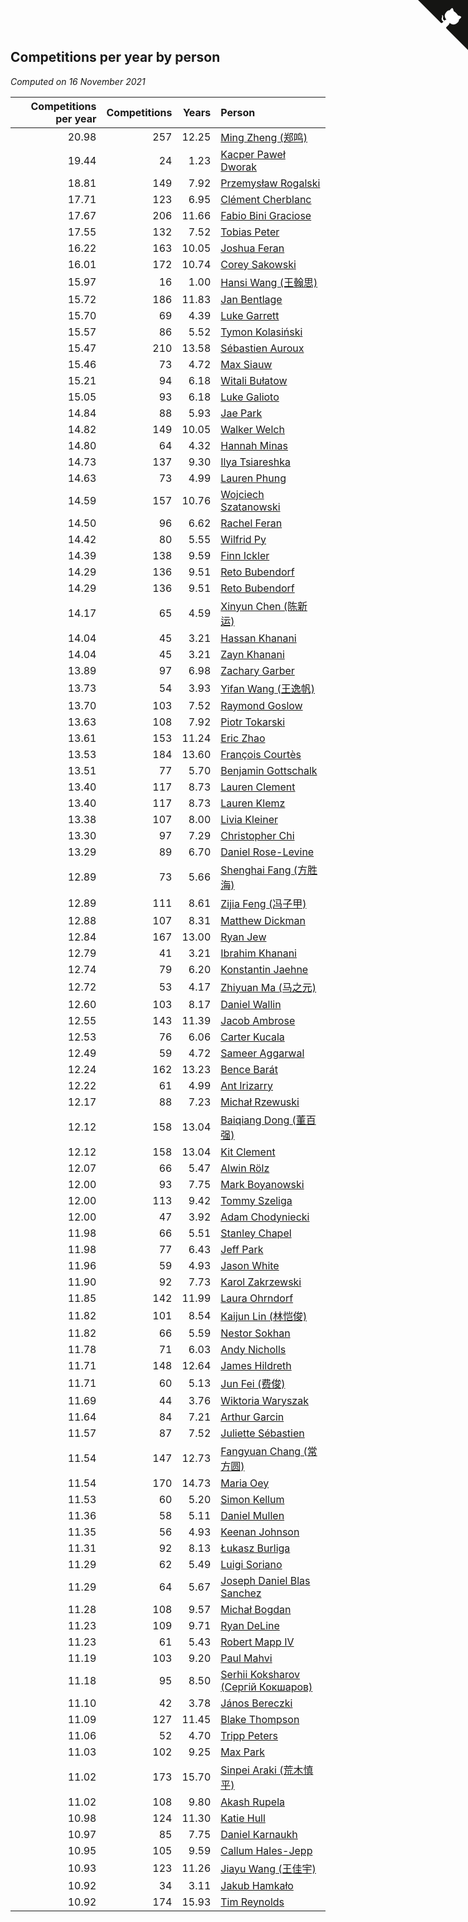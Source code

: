 ## Competitions per year by person

*Computed on 16 November 2021*

| Competitions per year | Competitions | Years | Person |
| ---: | ---: | ---: | :--- |
| 20.98 | 257 | 12.25 | [Ming Zheng (郑鸣)](https://www.worldcubeassociation.org/persons/2009ZHEN11) |
| 19.44 | 24 | 1.23 | [Kacper Paweł Dworak](https://www.worldcubeassociation.org/persons/2020DWOR01) |
| 18.81 | 149 | 7.92 | [Przemysław Rogalski](https://www.worldcubeassociation.org/persons/2013ROGA02) |
| 17.71 | 123 | 6.95 | [Clément Cherblanc](https://www.worldcubeassociation.org/persons/2014CHER05) |
| 17.67 | 206 | 11.66 | [Fabio Bini Graciose](https://www.worldcubeassociation.org/persons/2010GRAC02) |
| 17.55 | 132 | 7.52 | [Tobias Peter](https://www.worldcubeassociation.org/persons/2014PETE03) |
| 16.22 | 163 | 10.05 | [Joshua Feran](https://www.worldcubeassociation.org/persons/2011FERA01) |
| 16.01 | 172 | 10.74 | [Corey Sakowski](https://www.worldcubeassociation.org/persons/2011SAKO01) |
| 15.97 | 16 | 1.00 | [Hansi Wang (王翰思)](https://www.worldcubeassociation.org/persons/2020WANG19) |
| 15.72 | 186 | 11.83 | [Jan Bentlage](https://www.worldcubeassociation.org/persons/2010BENT01) |
| 15.70 | 69 | 4.39 | [Luke Garrett](https://www.worldcubeassociation.org/persons/2017GARR05) |
| 15.57 | 86 | 5.52 | [Tymon Kolasiński](https://www.worldcubeassociation.org/persons/2016KOLA02) |
| 15.47 | 210 | 13.58 | [Sébastien Auroux](https://www.worldcubeassociation.org/persons/2008AURO01) |
| 15.46 | 73 | 4.72 | [Max Siauw](https://www.worldcubeassociation.org/persons/2017SIAU02) |
| 15.21 | 94 | 6.18 | [Witali Bułatow](https://www.worldcubeassociation.org/persons/2015BUAT01) |
| 15.05 | 93 | 6.18 | [Luke Galioto](https://www.worldcubeassociation.org/persons/2015GALI02) |
| 14.84 | 88 | 5.93 | [Jae Park](https://www.worldcubeassociation.org/persons/2015PARK24) |
| 14.82 | 149 | 10.05 | [Walker Welch](https://www.worldcubeassociation.org/persons/2011WELC01) |
| 14.80 | 64 | 4.32 | [Hannah Minas](https://www.worldcubeassociation.org/persons/2017MINA04) |
| 14.73 | 137 | 9.30 | [Ilya Tsiareshka](https://www.worldcubeassociation.org/persons/2012TERE01) |
| 14.63 | 73 | 4.99 | [Lauren Phung](https://www.worldcubeassociation.org/persons/2016PHUN02) |
| 14.59 | 157 | 10.76 | [Wojciech Szatanowski](https://www.worldcubeassociation.org/persons/2011SZAT01) |
| 14.50 | 96 | 6.62 | [Rachel Feran](https://www.worldcubeassociation.org/persons/2015FERA01) |
| 14.42 | 80 | 5.55 | [Wilfrid Py](https://www.worldcubeassociation.org/persons/2016PYWI01) |
| 14.39 | 138 | 9.59 | [Finn Ickler](https://www.worldcubeassociation.org/persons/2012ICKL01) |
| 14.29 | 136 | 9.51 | [Reto Bubendorf](https://www.worldcubeassociation.org/persons/2012BUBE01) |
| 14.29 | 136 | 9.51 | [Reto Bubendorf](https://www.worldcubeassociation.org/persons/2012BUBE01) |
| 14.17 | 65 | 4.59 | [Xinyun Chen (陈新运)](https://www.worldcubeassociation.org/persons/2017CHEN36) |
| 14.04 | 45 | 3.21 | [Hassan Khanani](https://www.worldcubeassociation.org/persons/2018KHAN26) |
| 14.04 | 45 | 3.21 | [Zayn Khanani](https://www.worldcubeassociation.org/persons/2018KHAN28) |
| 13.89 | 97 | 6.98 | [Zachary Garber](https://www.worldcubeassociation.org/persons/2014GARB01) |
| 13.73 | 54 | 3.93 | [Yifan Wang (王逸帆)](https://www.worldcubeassociation.org/persons/2017WANY29) |
| 13.70 | 103 | 7.52 | [Raymond Goslow](https://www.worldcubeassociation.org/persons/2014GOSL01) |
| 13.63 | 108 | 7.92 | [Piotr Tokarski](https://www.worldcubeassociation.org/persons/2013TOKA01) |
| 13.61 | 153 | 11.24 | [Eric Zhao](https://www.worldcubeassociation.org/persons/2010ZHAO19) |
| 13.53 | 184 | 13.60 | [François Courtès](https://www.worldcubeassociation.org/persons/2008COUR01) |
| 13.51 | 77 | 5.70 | [Benjamin Gottschalk](https://www.worldcubeassociation.org/persons/2016GOTT01) |
| 13.40 | 117 | 8.73 | [Lauren Clement](https://www.worldcubeassociation.org/persons/2013KLEM01) |
| 13.40 | 117 | 8.73 | [Lauren Klemz](https://www.worldcubeassociation.org/persons/2013KLEM01) |
| 13.38 | 107 | 8.00 | [Livia Kleiner](https://www.worldcubeassociation.org/persons/2013KLEI03) |
| 13.30 | 97 | 7.29 | [Christopher Chi](https://www.worldcubeassociation.org/persons/2014CHIC01) |
| 13.29 | 89 | 6.70 | [Daniel Rose-Levine](https://www.worldcubeassociation.org/persons/2015ROSE01) |
| 12.89 | 73 | 5.66 | [Shenghai Fang (方胜海)](https://www.worldcubeassociation.org/persons/2016FANG01) |
| 12.89 | 111 | 8.61 | [Zijia Feng (冯子甲)](https://www.worldcubeassociation.org/persons/2013FENG02) |
| 12.88 | 107 | 8.31 | [Matthew Dickman](https://www.worldcubeassociation.org/persons/2013DICK01) |
| 12.84 | 167 | 13.00 | [Ryan Jew](https://www.worldcubeassociation.org/persons/2008JEWR01) |
| 12.79 | 41 | 3.21 | [Ibrahim Khanani](https://www.worldcubeassociation.org/persons/2018KHAN27) |
| 12.74 | 79 | 6.20 | [Konstantin Jaehne](https://www.worldcubeassociation.org/persons/2015JAEH01) |
| 12.72 | 53 | 4.17 | [Zhiyuan Ma (马之元)](https://www.worldcubeassociation.org/persons/2017MAZH04) |
| 12.60 | 103 | 8.17 | [Daniel Wallin](https://www.worldcubeassociation.org/persons/2013WALL03) |
| 12.55 | 143 | 11.39 | [Jacob Ambrose](https://www.worldcubeassociation.org/persons/2010AMBR01) |
| 12.53 | 76 | 6.06 | [Carter Kucala](https://www.worldcubeassociation.org/persons/2015KUCA01) |
| 12.49 | 59 | 4.72 | [Sameer Aggarwal](https://www.worldcubeassociation.org/persons/2017AGGA01) |
| 12.24 | 162 | 13.23 | [Bence Barát](https://www.worldcubeassociation.org/persons/2008BARA01) |
| 12.22 | 61 | 4.99 | [Ant Irizarry](https://www.worldcubeassociation.org/persons/2016IRIZ02) |
| 12.17 | 88 | 7.23 | [Michał Rzewuski](https://www.worldcubeassociation.org/persons/2014RZEW01) |
| 12.12 | 158 | 13.04 | [Baiqiang Dong (董百强)](https://www.worldcubeassociation.org/persons/2008DONG06) |
| 12.12 | 158 | 13.04 | [Kit Clement](https://www.worldcubeassociation.org/persons/2008CLEM01) |
| 12.07 | 66 | 5.47 | [Alwin Rölz](https://www.worldcubeassociation.org/persons/2016ROLZ01) |
| 12.00 | 93 | 7.75 | [Mark Boyanowski](https://www.worldcubeassociation.org/persons/2014BOYA01) |
| 12.00 | 113 | 9.42 | [Tommy Szeliga](https://www.worldcubeassociation.org/persons/2012SZEL01) |
| 12.00 | 47 | 3.92 | [Adam Chodyniecki](https://www.worldcubeassociation.org/persons/2017CHOD02) |
| 11.98 | 66 | 5.51 | [Stanley Chapel](https://www.worldcubeassociation.org/persons/2016CHAP04) |
| 11.98 | 77 | 6.43 | [Jeff Park](https://www.worldcubeassociation.org/persons/2015PARK08) |
| 11.96 | 59 | 4.93 | [Jason White](https://www.worldcubeassociation.org/persons/2016WHIT16) |
| 11.90 | 92 | 7.73 | [Karol Zakrzewski](https://www.worldcubeassociation.org/persons/2014ZAKR01) |
| 11.85 | 142 | 11.99 | [Laura Ohrndorf](https://www.worldcubeassociation.org/persons/2009OHRN01) |
| 11.82 | 101 | 8.54 | [Kaijun Lin (林恺俊)](https://www.worldcubeassociation.org/persons/2013LINK01) |
| 11.82 | 66 | 5.59 | [Nestor Sokhan](https://www.worldcubeassociation.org/persons/2016SOKH01) |
| 11.78 | 71 | 6.03 | [Andy Nicholls](https://www.worldcubeassociation.org/persons/2015NICH04) |
| 11.71 | 148 | 12.64 | [James Hildreth](https://www.worldcubeassociation.org/persons/2009HILD01) |
| 11.71 | 60 | 5.13 | [Jun Fei (费俊)](https://www.worldcubeassociation.org/persons/2016FEIJ02) |
| 11.69 | 44 | 3.76 | [Wiktoria Waryszak](https://www.worldcubeassociation.org/persons/2018WARY01) |
| 11.64 | 84 | 7.21 | [Arthur Garcin](https://www.worldcubeassociation.org/persons/2014GARC27) |
| 11.57 | 87 | 7.52 | [Juliette Sébastien](https://www.worldcubeassociation.org/persons/2014SEBA01) |
| 11.54 | 147 | 12.73 | [Fangyuan Chang (常方圆)](https://www.worldcubeassociation.org/persons/2009CHAN04) |
| 11.54 | 170 | 14.73 | [Maria Oey](https://www.worldcubeassociation.org/persons/2007OEYM01) |
| 11.53 | 60 | 5.20 | [Simon Kellum](https://www.worldcubeassociation.org/persons/2016KELL12) |
| 11.36 | 58 | 5.11 | [Daniel Mullen](https://www.worldcubeassociation.org/persons/2016MULL04) |
| 11.35 | 56 | 4.93 | [Keenan Johnson](https://www.worldcubeassociation.org/persons/2016JOHN30) |
| 11.31 | 92 | 8.13 | [Łukasz Burliga](https://www.worldcubeassociation.org/persons/2013BURL01) |
| 11.29 | 62 | 5.49 | [Luigi Soriano](https://www.worldcubeassociation.org/persons/2016SORI04) |
| 11.29 | 64 | 5.67 | [Joseph Daniel Blas Sanchez](https://www.worldcubeassociation.org/persons/2016SANC08) |
| 11.28 | 108 | 9.57 | [Michał Bogdan](https://www.worldcubeassociation.org/persons/2012BOGD01) |
| 11.23 | 109 | 9.71 | [Ryan DeLine](https://www.worldcubeassociation.org/persons/2012DELI01) |
| 11.23 | 61 | 5.43 | [Robert Mapp IV](https://www.worldcubeassociation.org/persons/2016IVRO01) |
| 11.19 | 103 | 9.20 | [Paul Mahvi](https://www.worldcubeassociation.org/persons/2012MAHV01) |
| 11.18 | 95 | 8.50 | [Serhii Koksharov (Сергій Кокшаров)](https://www.worldcubeassociation.org/persons/2013KOKS01) |
| 11.10 | 42 | 3.78 | [János Bereczki](https://www.worldcubeassociation.org/persons/2018BERE01) |
| 11.09 | 127 | 11.45 | [Blake Thompson](https://www.worldcubeassociation.org/persons/2010THOM03) |
| 11.06 | 52 | 4.70 | [Tripp Peters](https://www.worldcubeassociation.org/persons/2017PETE04) |
| 11.03 | 102 | 9.25 | [Max Park](https://www.worldcubeassociation.org/persons/2012PARK03) |
| 11.02 | 173 | 15.70 | [Sinpei Araki (荒木慎平)](https://www.worldcubeassociation.org/persons/2006ARAK01) |
| 11.02 | 108 | 9.80 | [Akash Rupela](https://www.worldcubeassociation.org/persons/2012RUPE01) |
| 10.98 | 124 | 11.30 | [Katie Hull](https://www.worldcubeassociation.org/persons/2010HULL01) |
| 10.97 | 85 | 7.75 | [Daniel Karnaukh](https://www.worldcubeassociation.org/persons/2014KARN02) |
| 10.95 | 105 | 9.59 | [Callum Hales-Jepp](https://www.worldcubeassociation.org/persons/2012HALE01) |
| 10.93 | 123 | 11.26 | [Jiayu Wang (王佳宇)](https://www.worldcubeassociation.org/persons/2010WANG53) |
| 10.92 | 34 | 3.11 | [Jakub Hamkało](https://www.worldcubeassociation.org/persons/2018HAMK01) |
| 10.92 | 174 | 15.93 | [Tim Reynolds](https://www.worldcubeassociation.org/persons/2005REYN01) |


<a href="https://github.com/jonatanklosko/wca_statistics" class="github-corner" aria-label="View source on Github"><svg width="80" height="80" viewBox="0 0 250 250" style="fill:#151513; color:#fff; position: absolute; top: 0; border: 0; right: 0;" aria-hidden="true"><path d="M0,0 L115,115 L130,115 L142,142 L250,250 L250,0 Z"></path><path d="M128.3,109.0 C113.8,99.7 119.0,89.6 119.0,89.6 C122.0,82.7 120.5,78.6 120.5,78.6 C119.2,72.0 123.4,76.3 123.4,76.3 C127.3,80.9 125.5,87.3 125.5,87.3 C122.9,97.6 130.6,101.9 134.4,103.2" fill="currentColor" style="transform-origin: 130px 106px;" class="octo-arm"></path><path d="M115.0,115.0 C114.9,115.1 118.7,116.5 119.8,115.4 L133.7,101.6 C136.9,99.2 139.9,98.4 142.2,98.6 C133.8,88.0 127.5,74.4 143.8,58.0 C148.5,53.4 154.0,51.2 159.7,51.0 C160.3,49.4 163.2,43.6 171.4,40.1 C171.4,40.1 176.1,42.5 178.8,56.2 C183.1,58.6 187.2,61.8 190.9,65.4 C194.5,69.0 197.7,73.2 200.1,77.6 C213.8,80.2 216.3,84.9 216.3,84.9 C212.7,93.1 206.9,96.0 205.4,96.6 C205.1,102.4 203.0,107.8 198.3,112.5 C181.9,128.9 168.3,122.5 157.7,114.1 C157.9,116.9 156.7,120.9 152.7,124.9 L141.0,136.5 C139.8,137.7 141.6,141.9 141.8,141.8 Z" fill="currentColor" class="octo-body"></path></svg></a><style>.github-corner:hover .octo-arm{animation:octocat-wave 560ms ease-in-out}@keyframes octocat-wave{0%,100%{transform:rotate(0)}20%,60%{transform:rotate(-25deg)}40%,80%{transform:rotate(10deg)}}@media (max-width:500px){.github-corner:hover .octo-arm{animation:none}.github-corner .octo-arm{animation:octocat-wave 560ms ease-in-out}}</style>
